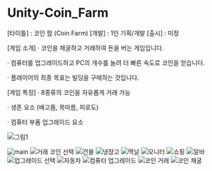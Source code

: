 # Unity-Coin_Farm

[타이틀] : 코인 팜 (Coin Farm)
[개발]   : 1인 기획/개발
[출시]   : 미정

[게임 소개]
· 코인을 채굴하고 거래하여 돈을 버는 게임입니다.

· 컴퓨터를 업그레이드하고 PC의 개수를 늘려 더 빠른 속도로 코인을 얻습니다.

· 플레이어의 최종 목표는 빌딩을 구매하는 것입니다.


[게임 특징]
· 8종류의 코인을 자유롭게 거래 가능

· 생존 요소 (배고픔, 목마름, 피로도)

· 컴퓨터 부품 업그레이드 요소


![그림1](https://user-images.githubusercontent.com/68365881/146471131-c2469817-c880-43de-81c0-0c21ad357988.png)

![main](https://user-images.githubusercontent.com/68365881/146470924-1d89ae21-fefb-49e5-b621-1d67b762a232.PNG)
![거래 코인 선택](https://user-images.githubusercontent.com/68365881/146470929-05ff9f36-fa6f-4a0d-8f8c-37eeaeed90bb.PNG)
![건물](https://user-images.githubusercontent.com/68365881/146470930-03c7c57b-85cd-47c0-8b05-e1d63e1da131.PNG)
![냉장고](https://user-images.githubusercontent.com/68365881/146470932-9b0793d3-e628-478c-ace2-9caf69038bea.PNG)
![맥날](https://user-images.githubusercontent.com/68365881/146470935-3b13666f-f7fc-4195-9ace-eae32f2564af.PNG)
![모니터](https://user-images.githubusercontent.com/68365881/146470939-6f3e9751-ef95-43da-9783-4bd3d4aa9af0.PNG)
![쇼핑](https://user-images.githubusercontent.com/68365881/146470940-64de6c51-6b00-4993-8153-e67844b17591.PNG)
![알바](https://user-images.githubusercontent.com/68365881/146470941-59f08dfe-1376-4e8a-a634-7a03f0c40b6f.PNG)
![업그레이드 선택](https://user-images.githubusercontent.com/68365881/146470942-bb490ca0-c596-4289-a89d-245ae449fb2c.PNG)
![자동차](https://user-images.githubusercontent.com/68365881/146470944-a403b064-7e46-468c-8877-540488474935.PNG)
![컴퓨터 업그레이드](https://user-images.githubusercontent.com/68365881/146470946-dd3e049a-924d-4ed4-950a-9998aae9c614.PNG)
![코인 거래](https://user-images.githubusercontent.com/68365881/146470948-33633625-17db-444e-865b-1ed35f35e4ea.PNG)
![코인 채굴](https://user-images.githubusercontent.com/68365881/146470950-079fe92e-ec3e-40fc-8066-c9518be9c594.PNG)
